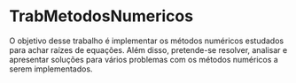 # TrabMetodosNumericos
O objetivo desse trabalho é implementar os métodos numéricos estudados para achar raízes de equações. Além disso, pretende-se resolver, analisar e apresentar soluções para vários problemas com os métodos numéricos a serem implementados.
